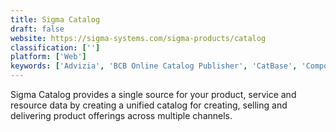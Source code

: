 ```yaml
---
title: Sigma Catalog
draft: false 
website: https://sigma-systems.com/sigma-products/catalog
classification: ['']
platform: ['Web']
keywords: ['Advizia', 'BCB Online Catalog Publisher', 'CatBase', 'Components Engine', 'Contalog', 'MOSP', 'PDM Builder', 'Plytix', 'Smart Merchandiser', 'Store Manager for Magento', 'Store Manager for PrestaShop', 'Store Manager for ZenCart', 'Syndigo Content Experience Hub', 'Turn-Page', 'catalog360', 'eCatMan']
---
```

Sigma Catalog provides a single source for your product, service and resource data by creating a unified catalog for creating, selling and delivering product offerings across multiple channels.